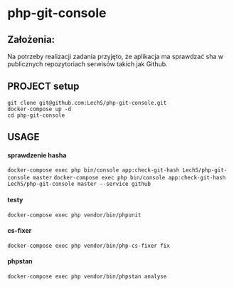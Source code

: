 # php-git-console

## Założenia:
Na potrzeby realizacji zadania przyjęto, że aplikacja ma sprawdzać sha w publicznych repozytoriach serwisów takich jak Github.

## PROJECT setup
```
git clone git@github.com:LechS/php-git-console.git
docker-compose up -d
cd php-git-console
```

## USAGE

#### sprawdzenie hasha
``docker-compose exec php bin/console app:check-git-hash LechS/php-git-console master``
``docker-compose exec php bin/console app:check-git-hash LechS/php-git-console master --service github``

#### testy
``docker-compose exec php vendor/bin/phpunit``

#### cs-fixer
``docker-compose exec php vendor/bin/php-cs-fixer fix``

#### phpstan
``docker-compose exec php vendor/bin/phpstan analyse``